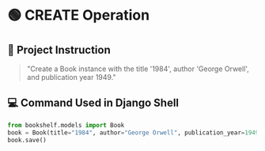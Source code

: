 # 🟢 CREATE Operation

## 🎯 Project Instruction
> "Create a Book instance with the title '1984', author 'George Orwell', and publication year 1949."

## 💻 Command Used in Django Shell

```python
from bookshelf.models import Book
book = Book(title="1984", author="George Orwell", publication_year=1949)
book.save()
